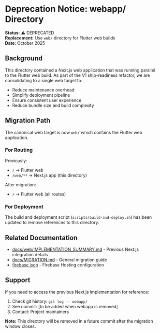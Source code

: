 # Deprecation Notice: webapp/ Directory

**Status:** ⚠️ DEPRECATED  
**Replacement:** Use `web/` directory for Flutter web builds  
**Date:** October 2025  

## Background

This directory contained a Next.js web application that was running parallel to the Flutter web build. As part of the V1 ship-readiness refactor, we are consolidating to a single web target to:

- Reduce maintenance overhead
- Simplify deployment pipeline
- Ensure consistent user experience
- Reduce bundle size and build complexity

## Migration Path

The canonical web target is now `web/` which contains the Flutter web application. 

### For Routing

Previously:
- `/` → Flutter web
- `/web/**` → Next.js app (this directory)

After migration:
- `/` → Flutter web (all routes)

### For Deployment

The build and deployment script (`scripts/build-and-deploy.sh`) has been updated to remove references to this directory.

## Related Documentation

- [docs/web/IMPLEMENTATION_SUMMARY.md](../docs/web/IMPLEMENTATION_SUMMARY.md) - Previous Next.js integration details
- [docs/MIGRATION.md](../docs/MIGRATION.md) - General migration guide
- [firebase.json](../firebase.json) - Firebase Hosting configuration

## Support

If you need to access the previous Next.js implementation for reference:
1. Check git history: `git log -- webapp/`
2. See commit: [to be added when webapp is removed]
3. Contact: Project maintainers

**Note:** This directory will be removed in a future commit after the migration window closes.
